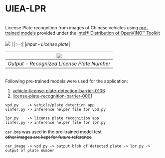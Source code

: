 # UIEA-LPR
\
License Plate recognition from images of Chinese vehicles using [pre-trained models](https://software.intel.com/en-us/openvino-toolkit/documentation/pretrained-models) provided under the [Intel® Distribution of OpenVINO™ Toolkit](https://software.intel.com/en-us/openvino-toolkit)  
\
![](https://github.com/ada-nai/UIEA-LPR/blob/master/test5.jpg) | 
|:--:| 
|*Input - License plate*|

![](https://github.com/ada-nai/UIEA-LPR/blob/master/op_test5.png) | 
|:--:| 
|*Output - Recognized License Plate Number*|
\
Following pre-trained models were used for the application:

  1) [vehicle-license-plate-detection-barrier-0106](https://docs.openvinotoolkit.org/2019_R1/_vehicle_license_plate_detection_barrier_0106_description_vehicle_license_plate_detection_barrier_0106.html)
  2) [license-plate-recognition-barrier-0001 ](https://docs.openvinotoolkit.org/2019_R1/_license_plate_recognition_barrier_0001_description_license_plate_recognition_barrier_0001.html)

```
vpd.py    -> vehicle/plate detection app
vinfer.py -> inference helper file for vpd.py
          
lpr.py    -> license plate recognition app
linfer.py -> inference helper file for lpr.py
```

~~`car.bmp` was used in the pre-trained model test
\
other images are kept for future reference~~
```
car_image -> vpd.py -> output blob of detected plate -> lpr.py -> output of plate number
```
